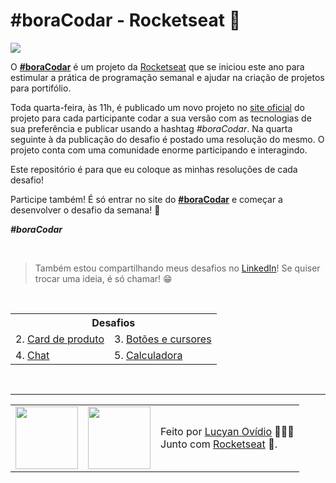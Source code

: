 # #boraCodar - Rocketseat 🚀

<img src="https://img.shields.io/github/license/lucyanovidio/boraCodar-rocketseat.svg" />

<br>

O <a href="https://boracodar.dev">**#boraCodar**</a> é um projeto da <a href="https://rocketseat.com.br">Rocketseat</a> que se iniciou este ano para estimular a prática de programação semanal e ajudar na criação de projetos para portifólio.

Toda quarta-feira, às 11h, é publicado um novo projeto no <a href="https://boracodar.dev">site oficial</a> do projeto para cada participante codar a sua versão com as tecnologias de sua preferência e publicar usando a hashtag *#boraCodar*. Na quarta seguinte à da publicação do desafio é postado uma resolução do mesmo. O projeto conta com uma comunidade enorme participando e interagindo.

Este repositório é para que eu coloque as minhas resoluções de cada desafio! 

Participe também! É só entrar no site do <a href="https://boracodar.dev">**#boraCodar**</a> e começar a desenvolver o desafio da semana! 🚀

***#boraCodar***

<br>

> Também estou compartilhando meus desafios no [LinkedIn](https://linkedin.com/in/lucyanovidio)! Se quiser trocar uma ideia, é só chamar! 😁

<br>

<table>
  <tr>
    <th colspan="2">Desafios</th>
  </tr>
  <tr>
    <td>2. <a href="https://github.com/lucyanovidio/boraCodar-rocketseat/tree/main/desafio-02">Card de produto</a></td>
    <td>3. <a href="https://github.com/lucyanovidio/boraCodar-rocketseat/tree/main/desafio-03">Botões e cursores</a></td>
  </tr>
  <tr>
    <td>4. <a href="https://github.com/lucyanovidio/boraCodar-rocketseat/tree/main/desafio-04">Chat</a></td>
    <td>5. <a href="https://github.com/lucyanovidio/boraCodar-rocketseat/tree/main/desafio-05">Calculadora</a></td>
  </tr>
</table>

<br>

---

<table>
  <tr>
    <td>
      <img src="https://github.com/lucyanovidio.png" width="100px" />
    </td>
    <td>
      <img src="https://github.com/rocketseat-education.png" width="100px" />
    </td>
    <td>
      Feito por <a href="https://github.com/lucyanovidio">Lucyan Ovídio</a> 🙋🏿‍♂️
      <br> Junto com <a href="https://rocketseat.com.br">Rocketseat</a> 🚀.
    </td>
  </tr>
</table>
